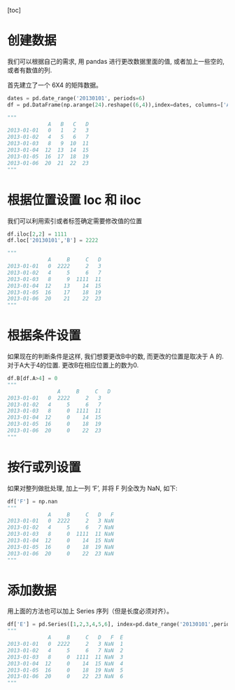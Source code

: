 [toc]
# 创建数据
我们可以根据自己的需求, 用 pandas 进行更改数据里面的值, 或者加上一些空的,或者有数值的列.

首先建立了一个 6X4 的矩阵数据。

```python
dates = pd.date_range('20130101', periods=6)
df = pd.DataFrame(np.arange(24).reshape((6,4)),index=dates, columns=['A','B','C','D'])

"""
             A   B   C   D
2013-01-01   0   1   2   3
2013-01-02   4   5   6   7
2013-01-03   8   9  10  11
2013-01-04  12  13  14  15
2013-01-05  16  17  18  19
2013-01-06  20  21  22  23
"""
```

# 根据位置设置 loc 和 iloc
我们可以利用索引或者标签确定需要修改值的位置

```python
df.iloc[2,2] = 1111
df.loc['20130101','B'] = 2222

"""
             A     B     C   D
2013-01-01   0  2222     2   3
2013-01-02   4     5     6   7
2013-01-03   8     9  1111  11
2013-01-04  12    13    14  15
2013-01-05  16    17    18  19
2013-01-06  20    21    22  23
"""
```

# 根据条件设置
如果现在的判断条件是这样, 我们想要更改B中的数, 而更改的位置是取决于 A 的. 对于A大于4的位置. 更改B在相应位置上的数为0.

```python
df.B[df.A>4] = 0
"""
                A     B     C   D
2013-01-01   0  2222     2   3
2013-01-02   4     5     6   7
2013-01-03   8     0  1111  11
2013-01-04  12     0    14  15
2013-01-05  16     0    18  19
2013-01-06  20     0    22  23 
"""
```
# 按行或列设置
如果对整列做批处理, 加上一列 ‘F’, 并将 F 列全改为 NaN, 如下:

```python
df['F'] = np.nan
"""
             A     B     C   D   F
2013-01-01   0  2222     2   3 NaN
2013-01-02   4     5     6   7 NaN
2013-01-03   8     0  1111  11 NaN
2013-01-04  12     0    14  15 NaN
2013-01-05  16     0    18  19 NaN
2013-01-06  20     0    22  23 NaN
"""
```
# 添加数据
用上面的方法也可以加上 Series 序列（但是长度必须对齐）。

```python
df['E'] = pd.Series([1,2,3,4,5,6], index=pd.date_range('20130101',periods=6)) 
"""
             A     B     C   D   F  E
2013-01-01   0  2222     2   3 NaN  1
2013-01-02   4     5     6   7 NaN  2
2013-01-03   8     0  1111  11 NaN  3
2013-01-04  12     0    14  15 NaN  4
2013-01-05  16     0    18  19 NaN  5
2013-01-06  20     0    22  23 NaN  6
"""
```
